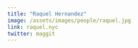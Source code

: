 ```yaml
---
title: "Raquel Hernandez"
image: /assets/images/people/raquel.jpg
link: raquel.nyc
twitter: maggit
---
```


